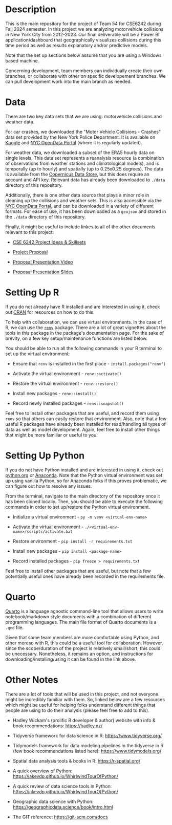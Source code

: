 # Description
This is the main repository for the project of Team 54 for CSE6242 during Fall 2024 semester. In this project we are analyzing motorvehicle collisions in New York City from 2012-2023. Our final deliverable will be a Power BI application/dashboard that geographically visualizes collisions during this time period as well as results explanatory and/or predictive models.

Note that the set up sections below assume that you are using a Windows based machine.

Concerning development, team members can individually create their own branches, or collaborate with other on specific developement branches. We can pull development work into the main branch as needed.

# Data
There are two key data sets that we are using: motorvehicle collisions and weather data. 

For car crashes, we downloaded the "Motor Vehicle Collisions - Crashes" data set provided by the New York Police Department. It is available on [Kaggle](https://www.kaggle.com/datasets/joebeachcapital/car-crashes?select=Motor_Vehicle_Collisions_-_Crashes.csv) and [NYC OpenData Portal](https://data.cityofnewyork.us/Public-Safety/Motor-Vehicle-Collisions-Crashes/h9gi-nx95/about_data) (where it is regularly updated). 

For weather data, we downloaded a subset of the ERA5 hourly data on single levels. This data set represents a reanalysis resource (a combination of observations from weather stations and climatological models), and is temporally (up to hourly) and spatially (up to 0.25x0.25 degrees). The data is available from the [Copernicus Data Store](https://cds.climate.copernicus.eu/datasets/reanalysis-era5-single-levels?tab=overview), but this does require an account and API key. Relevant data has already been downloaded to `./data` directory of this repository.

Additionally, there is one other data source that plays a minor role in cleaning up the collisions and weather sets. This is also accessible via the [NYC OpenData Portal](https://data.cityofnewyork.us/City-Government/Borough-Boundaries/tqmj-j8zm), and can be downloaded in a variety of different formats. For ease of use, it has been downloaded as a `geojson` and stored in the `./data` directory of this repository.

Finally, it might be useful to include linkes to all of the other documents relevant to this project: 

-   [CSE 6242 Project Ideas & Skillsets](https://docs.google.com/spreadsheets/d/1GjJjha1KwdVQAL_elB2NKUw5YVsfgtvG5aHEQeLC62E/edit)

-   [Project Proposal](https://docs.google.com/document/d/1VWa4UL7gkYYmsify6GfOmWTgA2T4GathAvFTH56FLKw/edit)

-   [Proposal Presentation Video](https://www.youtube.com/watch?v=C5zhmqOO_M8)

-   [Proposal Presentation Slides](https://1drv.ms/p/s!Ag6HNmSyUJobhNoHeOv9c_7mx9-XwQ?e=O51beM)

# Setting Up R
If you do not already have R installed and are interested in using it, check out [CRAN](https://cran.r-project.org/) for resources on how to do this.

To help with collaboration, we can use virtual environments. In the case of R, we can use the [`renv`](https://rstudio.github.io/renv/) package. There are a lot of great vignettes about the tools in this package in the package's documentation page. For the sake of brevity, on a few key setup/maintenance functions are listed below. 

You should be able to run all the following commands in your R terminal to set up the virtual environment:

-   Ensure that `renv` is installed in the first place - `install.packages("renv")`

-   Activate the virtual environment - `renv::activate()`

-   Restore the virtual environment - `renv::restore()`

-   Install new packages - `renv::install()`

-   Record newly installed packages - `renv::snapshot()`

Feel free to install other packages that are useful, and record them using `renv` so that others can easily restore that environment. Also, note that a few useful R packages have already been installed for read/handling all types of data as well as model development. Again, feel free to install other things that might be more familiar or useful to you.

# Setting Up Python
If you do not have Python installed and are interested in using it, check out [python.org](https://www.python.org/) or [Anaconda](https://www.anaconda.com/download/). Note that the Python virtual environment was set up using vanilla Python, so for Anaconda folks if this proves problematic, we can figure out how to resolve any issues.

From the terminal, navigate to the main directory of the repository once it has been cloned locally. Then, you should be able to execute the following commands in order to set up/restore the Python virtual environment. 

-   Initialize a virtual environment - `py -m venv <virtual-env-name>`

-   Activate the virtual environment - `./<virtual-env-name>/scripts/activate.bat`

-   Restore environment - `pip install -r requirements.txt`

-   Install new packages - `pip install <package-name>`

-   Record installed packages - `pip freeze > requirements.txt`

Feel free to install other packages that are useful, but note that a few potentially useful ones have already been recorded in the requirements file.

# Quarto
[Quarto](https://quarto.org/) is a language agnostic command-line tool that allows users to write notebook/markdown style documents with a combination of different programming languages. The main file format of Quarto documents is a `.qmd` file. 

Given that some team members are more comfortable using Python, and other moreso with R, this could be a useful tool for collaboration. However, since the scope/duration of the project is relatively small/short, this could be unecessary. Nonetheless, it remains an option, and instructions for downloading/installing/using it can be found in the link above.

# Other Notes
There are a lot of tools that will be used in this project, and not everyone might be incredibly familiar with them. So, linked below are a few resources which might be useful for helping folks understand different things that people are using to do their analysis (please feel free to add to this).

-   Hadley Wickam's (prolific R developer & author) website with info & book recommendations: https://hadley.nz/

-   Tidyverse framework for data science in R: https://www.tidyverse.org/

-   Tidymodels framework for data modeling pipelines in the tidyverse in R (few book recommendations listed here): https://www.tidymodels.org/

-   Spatial data analysis tools & books in R: https://r-spatial.org/

-   A quick overview of Python: https://jakevdp.github.io/WhirlwindTourOfPython/

-   A quick review of data science tools in Python: https://jakevdp.github.io/WhirlwindTourOfPython/

-   Geographic data science with Python: https://geographicdata.science/book/intro.html

-   The GIT reference: https://git-scm.com/docs